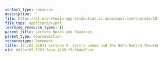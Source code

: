 ```yaml
---
content_type: resource
description: ''
file: https://ol-ocw-studio-app-production.s3.amazonaws.com/courses/18-102-introduction-to-functional-analysis-spring-2021/06f9cf855f9f5eaa1898f3e684e05cec_MIT18_102s21_lec5.pdf
file_type: application/pdf
learning_resource_types: []
parent_title: Lecture Notes and Readings
parent_type: CourseSection
resourcetype: Document
title: 18.102 S2021 Lecture 5. Zorn's Lemma and the Hahn-Banach Theorem
uid: 06f9cf85-5f9f-5eaa-1898-f3e684e05cec
---
```

